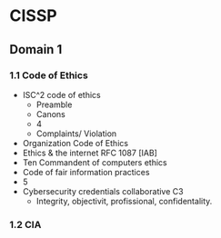 # CISSP
## Domain 1 
### 1.1 Code of Ethics 
* ISC^2 code of ethics 
  * Preamble 
  * Canons 
   * 4 
  * Complaints/ Violation 
* Organization Code of Ethics 
* Ethics & the internet RFC 1087 [IAB]
* Ten Commandent of computers ethics 
* Code of fair information practices 
 *  5
* Cybersecurity credentials collaborative C3
  * Integrity, objectivit, profissional, confidentality.
### 1.2 CIA
